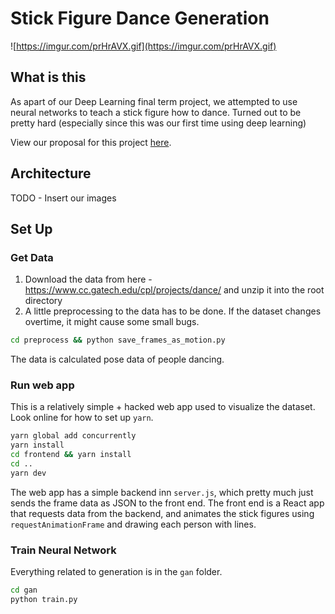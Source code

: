 # Stick Figure Dance Generation

![https://imgur.com/prHrAVX.gif](https://imgur.com/prHrAVX.gif)

## What is this
As apart of our Deep Learning final term project, we attempted to use neural networks to teach a stick figure how to dance. Turned out to be pretty hard (especially since this was our first time using deep learning)

View our proposal for this project [here](https://docs.google.com/presentation/d/16DkyjuKUwEGn6KHBLAWM4mkfl6efR9skYgtHtZl7f50/edit#slide=id.p).

## Architecture
TODO - Insert our images

## Set Up
### Get  Data
1. Download the data from here - https://www.cc.gatech.edu/cpl/projects/dance/ and unzip it into the root directory
2. A little preprocessing to the data has to be done. If the dataset changes overtime, it might cause some small bugs.
```bash
cd preprocess && python save_frames_as_motion.py
```
The data is calculated pose data of people dancing.

### Run web app
This is a relatively simple + hacked web app used to visualize the dataset. Look online for how to set up `yarn`.
```bash
yarn global add concurrently
yarn install
cd frontend && yarn install
cd ..
yarn dev
```
The web app has a simple backend inn `server.js`, which pretty much just sends the frame data as JSON to the front end.
The front end is a React app that requests data from the backend, and animates the stick figures using `requestAnimationFrame` and drawing each person with lines.

### Train Neural Network
Everything related to generation is in the `gan` folder. 
```bash
cd gan
python train.py
```
